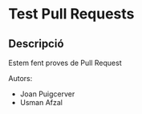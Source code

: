 # Test Pull Requests
## Descripció
Estem fent proves de Pull Request

Autors:
- Joan Puigcerver
- Usman Afzal